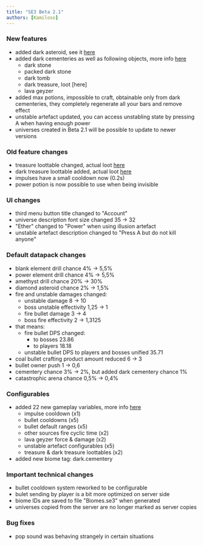 ```yaml
---
title: "SE3 Beta 2.1"
authors: [Kamiloso]
---
```


### New features

- added dark asteroid, see it [here](../../../../docs/Beta-2.1/SE3Documentation/GameData/Asteroids)
- added dark cementeries as well as following objects, more info [here](../../../../about#cementeries-dark-variant)
  - dark stone
  - packed dark stone
  - dark tomb
  - dark treasure, loot [here]
  - lava geyzer
- added max potions, impossible to craft, obtainable only from dark cementeries, they completely regenerate all your bars and remove effect
- unstable artefact updated, you can access unstabling state by pressing A when having enough power
- universes created in Beta 2.1 will be possible to update to newer versions

### Old feature changes

- treasure loottable changed, actual loot [here](../../../../about#cementeries)
- dark treasure loottable added, actual loot [here](../../../../about#cementeries-dark-variant)
- impulses have a small cooldown now (0.2s)
- power potion is now possible to use when being invisible

### UI changes

- third menu button title changed to "Account"
- universe description font size changed 35 -> 32
- "Ether" changed to "Power" when using illusion artefact
- unstable artefact description changed to "Press A but do not kill anyone"

### Default datapack changes

- blank element drill chance 4% -> 5,5%
- power element drill chance 4% -> 5,5%
- amethyst drill chance 20% -> 30%
- diamond asteroid chance 2% -> 1,5%
- fire and unstable damages changed:
  - unstable damage 8 -> 10
  - boss unstable effectivity 1,25 -> 1
  - fire bullet damage 3 -> 4
  - boss fire effectivity 2 -> 1,3125
- that means:
  - fire bullet DPS changed:
    - to bosses 23.86
    - to players 18.18
  - unstable bullet DPS to players and bosses unified 35.71
- coal bullet crafting product amount reduced 6 -> 3
- bullet owner push 1 -> 0,6
- cementery chance 3% -> 2%, but added dark cementery chance 1%
- catastrophic arena chance 0,5% -> 0,4%

### Configurables

- added 22 new gameplay variables, more info [here](../../../../docs/Beta-2.1/SE3Documentation/DatapackInfo/Gameplay)
  - impulse cooldown (x1)
  - bullet cooldowns (x5)
  - bullet default ranges (x5)
  - other sources fire cyclic time (x2)
  - lava geyzer force & damage (x2)
  - unstable artefact configurables (x5)
  - treasure & dark treasure loottables (x2)
- added new biome tag: dark.cementery

### Important technical changes

- bullet cooldown system reworked to be configurable
- bulet sending by player is a bit more optimized on server side
- biome IDs are saved to file "Biomes.se3" when generated
- universes copied from the server are no longer marked as server copies

### Bug fixes

- pop sound was behaving strangely in certain situations
